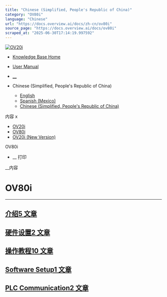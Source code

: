 ```yaml
---
title: "Chinese (Simplified, People's Republic of China)"
category: "OV80i"
language: "Chinese"
url: "https://docs.overview.ai/docs/zh-cn/ov80i"
source_page: "https://docs.overview.ai/docs/ov80i"
scraped_at: "2025-06-30T17:14:19.997592"
---
```


[ ![OV20i](https://cdn.document360.io/logo/863daf20-40fe-49e9-9c91-e3c6cfba55d1/2e22ebf07a24460d8065cff0cb46d3d4-OverviewLogo.png) ](https://www.overview.ai)

  * [Knowledge Base Home](https://docs.overview.ai)
  * [User Manual](https://docs.overview.ai/docs)



  * [ __](/v1/zh-cn)
  * Chinese \(Simplified, People's Republic of China\)

    * [ English ](/docs/en/ov80i "en")
    * [ Spanish \(Mexico\) ](/docs/es-mx/ov80i "es-mx")
    * [ Chinese \(Simplified, People's Republic of China\) ](/docs/zh-cn/ov80i "zh-cn")




内容 x

  * [ OV20i  ](start-here)
  * [ OV80i  ](start-here-1)
  * [ OV20i \(New Version\)  ](faq)



OV80i

  *  __ 打印




 __内容

# OV80i

* * *

## [介绍5 文章 ](/docs/zh-cn/start-here-1)

## [硬件设置2 文章 ](/docs/zh-cn/hardware-setup-1)

## [操作教程10 文章 ](/docs/zh-cn/clone-walkthroughs)

## [Software Setup1 文章 ](/docs/zh-cn/software-setup-1)

## [PLC Communication2 文章 ](/docs/zh-cn/ov80i-plc-communication)
